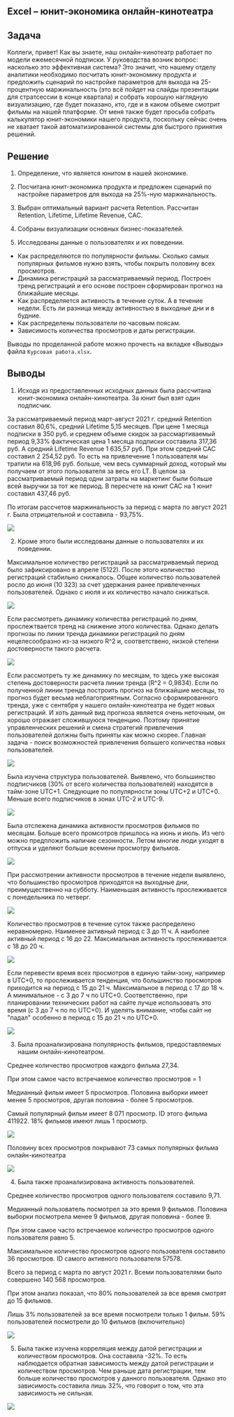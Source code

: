 
## Excel – юнит-экономика онлайн-кинотеатра

## Задача


Коллеги, привет! Как вы знаете, наш онлайн-кинотеатр работает по модели ежемесячной подписки. У руководства возник вопрос: насколько это эффективная система? Это значит, что нашему отделу аналитики необходимо посчитать юнит-экономику продукта и предложить сценарий по настройке параметров для выхода на 25-процентную маржинальность (это всё пойдет на слайды презентации для стратсессии в конце квартала) и собрать хорошую наглядную визуализацию, где будет показано, кто, где и в каком объеме смотрит фильмы на нашей платформе. От меня также будет просьба собрать калькулятор юнит-экономики нашего продукта, поскольку сейчас очень не хватает такой автоматизированной системы для быстрого принятия решений. 

## Решение


1.	Определение, что является юнитом в нашей экономике.

2.	Посчитана юнит-экономика продукта и предложен сценарий по настройке параметров для выхода на 25%-ную маржинальность.

3.	Выбран оптимальный вариант расчета Retention. Рассчитан Retention, Lifetime, Lifetime Revenue, CAC.

4.	Собраны визуализации основных бизнес-показателей.

5.	Исследованы данные о пользователях и их поведении.

* Как распределяются по популярности фильмы. Сколько самых популярных фильмов нужно взять, чтобы покрыть половину всех просмотров. 
* Динамика регистраций за рассматриваемый период. Построен тренд регистраций и его основе построен сформирован прогноз на ближайшие месяцы.
* Как распределяется активность в течение суток. А в течение недели. Есть ли разница между активностью в выходные дни и в будние.
* Как распределены пользователи по часовым поясам.
* Зависимость количества просмотров и даты регистрации.

Выводы по проделанной работе можно прочесть на вкладке «Выводы»  файла `Курсовая работа.xlsx`.


## Выводы1. Исходя из предоставленных исходных данных была рассчитана юнит-экономика онлайн-кинотеатра. За юнит был взят один подписчик.

За рассматриваемый период март-август 2021 г. средний Retention составил 80,6%,  средний Lifetime 5,15 месяцев. При цене 1 месяца подписки в 350 руб. и среднем объеме скидок за рассмартиваемый период 9,33% фактическая цена 1 месяца подписки составила 317,36 руб. А средний Lifetime Revenue 1 635,57 руб. При этом средний CAC составил 2 254,52 руб. То есть на привлечение 1 пользователя мы тратили на 618,96 руб. больше, чем весь суммарный доход, который мы получаем от этого пользователя за весь его LT. В целом за рассматриваемый период одни затраты на маркетинг были больше всей выручки за тот же период.  В пересчете на юнит САС на 1 юнит составил 437,46 руб. 
По итогам рассчетов маржинальность за период с марта по август 2021 г. Была отрицательной и составила - 93,75%. 

![](img/1.png)
2. Кроме этого были исследованы данные о пользователях и их поведении.
Максимальное количество регистраций за рассматриваемый период было зафиксировано в апреле (5122). После этого количество регистраций стабильно снижалось. Общее количество пользователей росло до июня (10 323) за счет удержания ранее привлеченных пользователей. Однако с июля и их количество начало снижаться. 

![](img/2.png)

Если рассмотреть динамику количества регистраций по дням, прослежтвается тренд на снижение этого количества. Однако делать прогнозы по линии тренда динамики регистраций по дням нецелесообразно из-за низкого R^2 и, соответствено, низкой степени достоверности такого расчета.![](img/3.png)

Если рассмотреть ту же динамику по месяцам, то здесь уже высокая степень достоверности расчета линии тренда (R^2 = 0,9834). Если по полученной линии тренда построить прогноз на ближайшие месяцы, то прогноз будет весьма неблагоприятным. Согласно сформированного тренда,  уже с сентября у нашего онлайн-кинотеатра не будет новых регистраций. И хоть данный вид прогноза является очень неточным, он хорошо отражает сложившуюся тенденцию. Поэтому принятие управленческих решений и смена стратегий привлечения пользователей должны быть приняты как можно скорее. Главная задача - поиск возможностей привлечения большего количества новых пользователей. 
![](img/8.png)

Была изучена структура пользователей.  Выявлено, что большинство подписчиков (30% от всего количества пользователей) находятся в тайм-зоне UTC+1. Следующие по популярности  зоны UTC+2 и UTC+0. Меньше всего подписчиков в зонах UTC-2 и UTC-9.![](img/9.png)Была отслежена динамика активности просмотров фильмов по месяцам. Больше всего промсотров пришлось на июнь и июль. Из чего можно предпложить наличие сезонности. Летом многие люди уходят в отпуска и уделяют больше всемени просмотру фильмов.![](img/10.png)

При рассмотрении активности просмотров в течение недели выявлено, что большинство просмотров приходятся на выходные дни, преимущественно на субботу. Наименьшая активность прослеживается с понедельника по четверг.

![](img/11.png)

Количество просмотров в течение суток также распределено неравномерно. Наименее активный период с 3 до 11 ч. А наиболее активный период с 16 до 22. Максимальная активность прослеживается с 18 до 20 ч. 

![](img/12.png)

Если перевести время всех просмотров в единую тайм-зону, например в UTC+0, то прослеживается тенденция, что большинство просмотров приходится на период с 15 до 21 ч. Максимальное в период с 17 до 18 ч. А минимальное - с 3 до 7 ч по UTC+0. Соответственно, при планировании технических работ на сайте лучше использовать это время (с 3 до 7 ч по по UTC+0). И уделять внимание, чтобы сайт не "падал" особенно в период с 15 до 21 ч по UTC+0.![](img/4.png)3. Была проанализирована популярность фильмов, предоставляемых нашим онлайн-кинотеатром.
Среднее количество просмотров каждого фильма 27,34. 
При этом самое часто встречаемое количество просмотров = 1
Медианный фильм имеет 5 просмотров. Половина выборки имеет менее 5 просмотров, другая половина - более 5 просмотров.
Самый популярный фильм имеет 8 071 просмотр. ID этого фильма 411922.18% фильмов имеют лишь 1 просмотр.

![](img/13.png)

Половину всех просмотров покрывают 73 самых популярных фильма онлайн-кинотеатра
![](img/5.png)

4. Была также проанализирована активность пользователей.
Среднее количество просмотров одного пользователя составило 9,71.
Медианный пользователь посмотрел за это время 9 фильмов. Половина выборки посмотрела менее 9 фильмов, другая половина - более 9.
При этом самое часто встречаемое количестро просмотров одного пользователя равно 5.
Максимальное количество просмотров одного пользователя составило 36 просмотров. ID самого активного пользователя 57578.
Всего за период с марта по август 2021 г. Всеми пользователями было совершено 140 568 просмотров.
При этом анализ показал, что  80% пользователей за все время смотрят до 15 фильмов.
Лишь 3% пользователей за все время посмотрели только 1 фильм.59% пользователей посмотрели до 10 фильмов (включительно)


![](img/6.png)

5. Была также изучена корреляция между датой регистрации и количеством просмотров. Она составила -32%. То есть наблюдается обратная зависимость между датой регистрации и количеством просмотров. Чем раньше дата регистрации, тем больше количество просмотров у данного пользователя. Однако это зависимость составила лишь 32%, что говорит о том, что эта зависимость не сильная. ![](img/7.png)


